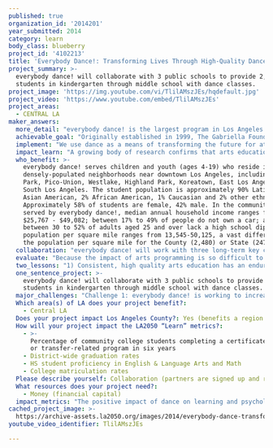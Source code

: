 ```yaml
---
published: true
organization_id: '2014201'
year_submitted: 2014
category: learn
body_class: blueberry
project_id: '4102213'
title: 'Everybody Dance!: Transforming Lives Through High-Quality Dance Education'
project_summary: >-
  everybody dance! will collaborate with 3 public schools to provide 2,400
  students in kindergarten through middle school with dance classes.
project_image: 'https://img.youtube.com/vi/TlilAMszJEs/hqdefault.jpg'
project_video: 'https://www.youtube.com/embed/TlilAMszJEs'
project_areas:
  - CENTRAL LA
maker_answers:
  more_detail: "everybody dance! is the largest program in Los Angeles providing high-quality, long-term dance training to underserved, inner-city children. Instructors teach multiple dance genres, including ballet, tap, hip-hop, modern dance, jazz, contemporary, creative movement and boys' only acrobatic dance classes.  \r\n\r\nWe reach over 2,400 inner-city students annually with in-school and after-school dance education, but everybody dance! turns hundreds of children away each year. In FY 13-14, 800 children applied for 220 available openings. An LA2050 grant would help us to increase our capacity by 10% in FY 14-15.\r\n"
  achievable_goal: "Originally established in 1999, The Gabriella Foundation’s program everybody dance! began in 2000 by providing 12 weekly dance classes to 35 children in a low-income housing project just west of downtown LA. That program has since grown to become the largest dance program in LA providing sequential, long-term dance training to underserved, inner-city children and youth. Today we provide more than 200 weekly school-based and after-school/weekend classes to more than 2,400 students at six inner-city sites.\r\n\r\nAfter over fourteen years of program success and continued growth, we are confident that the proposed project will be successfully completed in the next twelve months.\r\n"
  implement: "We use dance as a means of transforming the future for at-risk children and youth, instilling in them the life skills – resiliency, self-discipline, teamwork and respect for themselves and others – that we want them to carry over to their personal, family and community lives.\r\n\r\nIn the 2014-2015 school year, everybody dance! will provide over 200 in-school and after-school dance classes per week at six sites in Central and South Los Angeles. \r\n\r\nInstruction is enriched with master classes taught by leading companies such as Alvin Ailey and Diavolo, field trips to view professional performances, and frequent performances at community events and annual sold-out performances at USC’s Bing and Bovard Theaters. \r\n\r\nWe work hard to create a culture of high expectations. Students are expected to be punctual, attend class consistently, respect their teachers and classmates, and understand the value of a strong work ethic. Dance requires effort and dedication and our students learn quickly that there are no shortcuts. \r\n\r\nParent engagement makes our program thrive. We build commitment to everybody dance! by requiring families to volunteer 15 hours annually. The benefit of prioritizing family engagement is that parents bond together across ethnicities while working together even as they model the value of ‘giving back’ for their children. The result is a tight-knit community of parents and young dancers in neighborhoods traditionally split by gang affiliations and racial divisions. In annual surveys, many students and parents describe everybody dance! as \"family.\" \r\n\r\nThese combined elements – program breadth and quality, high expectations, consistent instruction and parental engagement – are what we believe make our program succeed.\r\n"
  impact_learn: "A growing body of research confirms that arts education plays an integral role in children’s lives. With relatively low household incomes, most inner-city residents cannot afford to enroll their children in costly private arts programs. Arts education budget cuts of nearly 50% in Los Angeles Unified School District over the past six years [1][2] have increased the need for accessible programs in the city’s underserved neighborhoods.\r\n\r\nAs a result of their participation in our dance program, students will demonstrate: \r\n\r\n•\tIncreased proficiency in the language and skills of dance; \r\n•\tIncreased appreciation for the arts;\r\n•\tIncreased sense of community; and \r\n•\tIncreased positive self-development.\r\n\r\n\r\nFor the nominal fee of five dollars per month, everybody dance! students have access to a range of dance classes – in ballet, jazz, tap, hip hop, choreography, boys’ aerobics and modern– taught by our team of dance educators,  heralded by the Los Angeles Times as “some of the best children’s dance instructors in the world.”\r\n\r\nOur students dance an average of 2.5 hours per week and some attend class daily. For the majority of our students, everybody dance! provides not only an opportunity to engage in art and practice dance, but also a safe haven from the crime and poverty they face in their neighborhoods. Within this safe, nurturing community, students are supported by our dedicated staff as they develop the skills necessary to succeed academically and professionally.\r\n\r\n[1] Abdollah, Tami. “LAUSD arts funding cut 76% in five years.” 89.3 KPCC, Southern California Public Radio. 12 Oct. 2012. Web. May 26, 2014. <www.scpr.org>.\r\n[2] Plummer, Mary. “LA schools arts budget: Most funding will go to ‘arts integration’ teachers.” 89.3 KPCC, Southern California Public Radio. 21 Feb. 2014. Web. May 26, 2014. <www.scpr.org>.\r\n"
  who_benefit: >-
    everybody dance! serves children and youth (ages 4-19) who reside in the
    densely-populated neighborhoods near downtown Los Angeles, including Echo
    Park, Pico-Union, Westlake, Highland Park, Koreatown, East Los Angeles and
    South Los Angeles. The student population is approximately 90% Latino, 5%
    Asian American, 2% African American, 1% Caucasian and 2% other ethnicities.
    Approximately 58% of students are female, 42% male. In the communities
    served by everybody dance!, median annual household income ranges from
    $25,767 - $49,082; between 17% to 49% of people do not own a car; and
    between 30 to 52% of adults aged 25 and over lack a high school diploma. The
    population per square mile ranges from 13,545-50,125, a vast difference from
    the population per square mile for the County (2,480) or State (247).
  collaboration: "everybody dance! will work with three long-term key collaborators to implement the proposed project. \r\n\r\n1) Gabriella Charter School: We provide daily dance instruction during the school year to 436 K-8 students at Gabriella Charter School, a dance-themed Title 1 elementary and middle public school. As the School was formerly a program of The Gabriella Foundation,, this is an especially close partnership. The School provides us with studio space and shares administrative resources.\r\n\r\n2) Camino Nuevo Charter Academy: Since 2000, we have provided weekly school-day classes  to Camino Nuevo Charter Academy. This year, we expect to provide 45 weekly classes to over 1000 students in the summer/fall and 25 weekly classes to nearly 400 students in the winter/spring at the three K-8 campuses of Camino Nuevo Charter Academy, a Title 1 public inner-city charter management organization. In return, Camino Nuevo Charter Academy provides us with studio space, for our after-school program, shares resources and allows us to reach even more underserved areas of Los Angeles’ inner-city.\r\n\r\n3) LAUSD’s Ramón C. Cortines School of Visual and Performing Arts (the School District’s downtown arts high school): Last year, we began providing dance classes after-school at LAUSD’s downtown arts high school. We plan to increase enrollment in FY 14-15. The School provides us studio space and shares resources. This collaboration allows us to reach more students and to expand our reach in the City’s downtown core.\r\n\r\nCritical to the success of these collaborations is open communication between dance program and school staff, mutual commitment to the project and a shared belief in the importance of arts education to academic success.\r\n"
  evaluate: "Because the impact of arts programming is so difficult to quantify, our dance program makes use of multiple methods to measure program effectiveness: \r\n\r\n-Written questionnaires are utilized yearly to gather input from parents and teenagers on how the program impacts students and to assess programmatic strengths and weaknesses.\r\n\r\n-Dance instructors administer skills tests twice annually to assess student improvement in dance skills and knowledge and complete individual student report cards twice annually that record and measure student punctuality, compliance with dress code, ability to listen and follow directions, effort, focus, and spatial awareness. \r\n\r\nAs a result of participation in our program, students will demonstrate:\r\n\r\na) Increased proficiency in the language and skills of dance; \r\n\r\nb) Increased appreciation for dance and the arts; \r\n\r\nc) Increased sense of community; and\r\n\r\nd) Increased positive self-development.\r\n\r\nOur rigorous, sequential dance curriculum is designed to increase students’ dance knowledge and physical skills over time and develop their appreciation for the art of dance. Outcomes “a” and “b” directly influence one another, e.g., it is expected that as students learn more about ballet history and technique, they will also develop an increased appreciation for that art of ballet. \r\n\r\nTo enhance community as well as build commitment to our dance program, we require families to contribute 15 service-hours per year. Parents volunteer as bus, door and hallways monitors, organize fundraisers and parties, clean studios and assist on field trips. This parent engagement creates a supportive atmosphere that reinforces students’ sense of community (outcome “c”), which is further developed as they build friendships with peers during training. \r\n\r\nMeanwhile, as children learn to push themselves in the studio and listen to teachers, they begin to develop the life skills for positive self-development (outcome “d”). Students see the parent and staff community model respect, cooperation, and responsibility, and come to more deeply understand those values. At the same time, witnessing their parents contributing hours to our program reinforces students’ sense of commitment to everybody dance! \r\n"
  two_lessons: "1) Consistent, high quality arts education has an enduring impact on children: \r\n\r\nResearch has shown that meaningful, consistent arts exposure has a significant, enduring impact on children’s physical and mental development. Academics such as UCLA’s James Catterall have shown that arts-rich schools have better attendance, fewer disciplinary problems, more effective teachers, and happier, more engaged students. \r\n\r\n2) Arts education programs have the greatest impact on children in underserved communities:\r\n\r\nCatterall’s research also showed that for students of low socioeconomic status – defined by family income, parental job status and parental education level – the positive effects of arts education were more dramatic than for students of high socioeconomic status.   In short,  arts education programs \r\nlike ours have the greatest impact in underserved, low income neighborhoods.\r\n\r\n [1]Catterall, James  S., Susan A. Dumais, and Gillian Hampden-Thompson. The Arts and Achievement in At-risk Youth: Four Longitudinal Studies. Washington, D.C.: National Endowment for the Arts, 2012. \r\n"
  one_sentence_project: >-
    everybody dance! will collaborate with 3 public schools to provide 2,400
    students in kindergarten through middle school with dance classes.
  major_challenges: "Challenge 1: everybody dance! is working to increase enrollment at its new after-school program site, Ramón C. Cortines School of Visual and Performing Arts, where we began offering classes in October 2013. We expected to have 15-20 students per class, but currently have an average of nine per class. This low number is likely due to the fact that these classes are limited to high school students and that the program began two months after school started, when students’ schedules were already set. The start of everybody dance! classes will coincide with the start of the school year in the 2014-2015 school year.\r\n\r\nStarting in January 2014, we loosened our enrollment requirements, added incentives to encourage students to recruit friends, and hosted a series of open houses for interested students and parents in order to boost enrollment and raise our profile at the new location. We also added a part-time coordinator to oversee the program. These adjustments have resulted in an enrollment increase – we have an average of 16 students per class now – that we hope to continue in the 2014-2015 school year. \r\n\r\nChallenge 2: Our planned program growth necessitates increased infrastructure as well as added staff and instructors. In anticipation of the potential difficulties of this growth, The Gabriella Foundation recently completed a strategic plan that outlines the steps we will take to increase program capacity while maintaining program quality through simultaneous organizational growth.\r\n\r\nIn accordance with our strategic plan, we are in the process of being evaluated and advised by an expert organizational consultant to help us to make the necessary infrastructure changes to support our planned program growth.\r\n"
  Which area(s) of LA does your project benefit?:
    - Central LA
  Does your project impact Los Angeles County?: Yes (benefits a region of LA County)
  How will your project impact the LA2050 “Learn” metrics?:
    - >-
      Percentage of community college students completing a certificate, degree,
      or transfer-related program in six years
    - District-wide graduation rates
    - HS student proficiency in English & Language Arts and Math
    - College matriculation rates
  Please describe yourself: Collaboration (partners are signed up and ready to hit the ground running!)
  What resources does your project need?:
    - Money (financial capital)
  impact_metrics: "The positive impact of dance on learning and psychological development has been widely documented in academic research. Dance activities support the development of fluency, originality and critical thinking skills (Deasey, 2002), improve test scores, school attendance, responsibility, self-discipline, and -- just as importantly -- an understanding of delayed gratification and work ethic (Brooks Schmitz, 1990b).\r\n\r\nOver the past two years, 94% of everybody dance! graduates ages 17-19 went to college. In comparison, only 66% of Los Angeles Unified School District high school graduates go on to college.[1] Our students’ scholastic achievements are all the more notable when considering that a third to half of adults in the communities we serve lack a high school degree.[2] \r\n\r\nExamples of this success include Sandy Vasquez, 18, a UCLA student double majoring in English and Chicano Studies, Eunice Castro, a sophomore majoring in aerospace engineering at UC Irvine and Amaris Jacobs, 18, a Pasadena City College student who says, “everybody dance! has definitely helped define my character in such a positive light. I really don’t know where I’d be or what I’d be doing if I had not found out that my talent and passion is dancing.”\r\n\r\nGabriella Charter School (GCS) – established by The Gabriella Foundation and now a separate but linked nonprofit – partners with everybody dance! to provide students with daily dance instruction. Despite the fact that 91% of GCS students qualify for the federally subsidized meals program, test scores at GCS each year have substantially exceeded the State’s 800 API target (894 API in 2012), making GCS one of Los Angeles’ top-performing schools. \r\n\r\nIn 2013, it its annual survey, USC ranked Gabriella Charter School the second best charter school in California. \r\n\r\nGiven these results, we believe that everybody dance! has the power to dramatically improve academic performance, high school graduation rates and college matriculation and transfer rates in Los Angeles County.\r\n\r\n[1] Rokhy, Ron. “LAUSD below state average of high school graduates attending college.” The Daily Sundial. 1 Nov. 2011. Web. Feb. 4, 2014. <http://sundial.csun.edu>.\r\n[2] 2014 demographic estimate by Scan/US, Inc.\r\n"
cached_project_image: >-
  https://archive-assets.la2050.org/images/2014/everybody-dance-transforming-lives-through-high-quality-dance-education/img.youtube.com/vi/TlilAMszJEs/hqdefault.jpg
youtube_video_identifier: TlilAMszJEs

---
```

